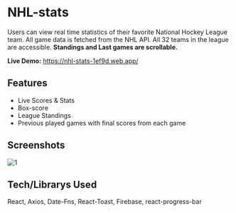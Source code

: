 # NHL-stats

Users can view real time statistics of their favorite National Hockey League team. All game data is fetched from the NHL API. All 32 teams in the league are accessible. **Standings and Last games are scrollable.**

**Live Demo:** https://nhl-stats-1ef9d.web.app/

## Features

-   Live Scores & Stats
-   Box-score
-   League Standings
-   Previous played games with final scores from each game

## Screenshots

![1](https://user-images.githubusercontent.com/85086293/198466896-cd082202-7d2e-4c0d-a002-820ed1a04c02.JPG)

## Tech/Librarys Used

React, Axios, Date-Fns, React-Toast, Firebase, react-progress-bar
